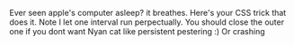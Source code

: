 Ever seen apple's computer asleep? it breathes. 
Here's your CSS trick that does it. 
Note I let one interval run perpectually. 
You should close the outer one if you dont want Nyan cat like persistent pestering :)
Or crashing